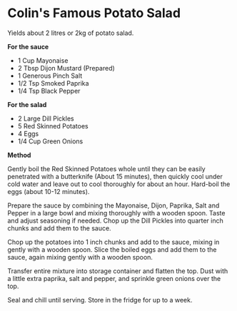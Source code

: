 # Colin's Famous Potato Salad

Yields about 2 litres or 2kg of potato salad.

**For the sauce**

* 1 Cup Mayonaise
* 2 Tbsp Dijon Mustard (Prepared)
* 1 Generous Pinch Salt
* 1/2 Tsp Smoked Paprika
* 1/4 Tsp Black Pepper

**For the salad**

* 2 Large Dill Pickles
* 5 Red Skinned Potatoes
* 4 Eggs
* 1/4 Cup Green Onions

**Method**

Gently boil the Red Skinned Potatoes whole until they can be easily penetrated with a butterknife (About 15 minutes), then quickly cool under cold water and leave out to cool thoroughly for about an hour. Hard-boil the eggs (about 10-12 minutes).

Prepare the sauce by combining the Mayonaise, Dijon, Paprika, Salt and Pepper in a large bowl and mixing thoroughly with a wooden spoon. Taste and adjust seasoning if needed. Chop up the Dill Pickles into quarter inch chunks and add them to the sauce.

Chop up the potatoes into 1 inch chunks and add to the sauce, mixing in gently with a wooden spoon. Slice the boiled eggs and add them to the sauce, again mixing gently with a wooden spoon.

Transfer entire mixture into storage container and flatten the top. Dust with a little extra paprika, salt and pepper, and sprinkle green onions over the top.

Seal and chill until serving. Store in the fridge for up to a week.
